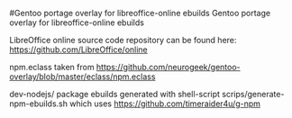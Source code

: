 #Gentoo portage overlay for libreoffice-online ebuilds 
Gentoo portage overlay for libreoffice-online ebuilds

LibreOffice online source code repository can be found here: 
https://github.com/LibreOffice/online

npm.eclass taken from 
https://github.com/neurogeek/gentoo-overlay/blob/master/eclass/npm.eclass

dev-nodejs/ package ebuilds generated with shell-script 
scrips/generate-npm-ebuilds.sh
which uses https://github.com/timeraider4u/g-npm
